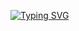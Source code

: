 <a href="https://git.io/typing-svg"><img src="https://readme-typing-svg.herokuapp.com?font=Fira+Code&size=15&pause=1000&color=0DC4F7&center=true&vCenter=true&width=435&lines=Summer-22-23_CVPR-FINAL-Assignment-01;+NAME+%3ATANJIL+HASAN+SAKIB;ID%3A+20-43633-2;SUBJECT+%3A+COMPUTER+VISION+AND+PATTERN+RECOGNITION;COURSE+TEACHER+%3A+DR.+DEBAJYOTI+KARMAKER;SECTION+%3A+C" alt="Typing SVG" /></a>
